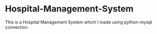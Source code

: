 # Hospital-Management-System
This is a Hospital Management System which I made using python-mysql connection.

